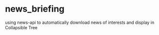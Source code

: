 # news_briefing
using news-api to automatically download news of interests and display in Collapsible Tree
